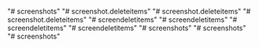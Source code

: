 "# screenshots" 
"# screenshot.deleteitems" 
"# screenshot.deleteitems" 
"# screenshot.deleteitems" 
"# screendeletitems" 
"# screendeletitems" 
"# screendeletitems" 
"# screendeletitems" 
"# screenshots" 
"# screenshots" 
"# screenshots" 
